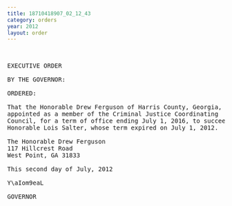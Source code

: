 ```yaml
---
title: 18710418907_02_12_43
category: orders
year: 2012
layout: order
---
```


<pre> 

EXECUTIVE ORDER

BY THE GOVERNOR:

ORDERED:

That the Honorable Drew Ferguson of Harris County, Georgia, is
appointed as a member of the Criminal Justice Coordinating
Council, for a term of office ending July 1, 2016, to succeed the
Honorable Lois Salter, whose term expired on July 1, 2012.

The Honorable Drew Ferguson
117 Hillcrest Road
West Point, GA 31833

This second day of July, 2012

Y\aIom9eaL

GOVERNOR

</pre>

